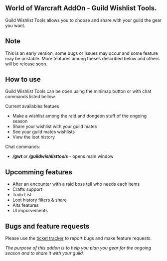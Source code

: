 <h2>World of Warcraft AddOn - Guild Wishlist Tools.</h2>
<p>Guild Wishlist Tools allows you to choose and share with your guild the gear you want.</p>
<h2 id="w-note">Note</h2>
<p>This is an early version, some bugs or issues may occur and some feature may be unstable. More features among theses described below and others will be release soon.</p>
<h2 id="w-how-to-use">How to use</h2>
<p>Guild Wishlist Tools can be open using the minimap button or with chat commands listed bellow.</p>
<p>Current availables featues</p>
<ul>
<li>Make a wishlist among the raid and dongeon stuff of the ongoing season</li>
<li>Share your wishlist with your guild mates</li>
<li>See your guild mates wishlists</li>
<li>View the loot history</li>
</ul>
<p>Chat commands:</p>
<ul>
<li><em><strong>/gwt </strong></em>or<em><strong>&nbsp;</strong></em><em><strong>/guildwishlisttools</strong></em> - opens main window</li>
</ul>
<h2 id="w-upcoming-features">Upcomming features</h2>
<ul>
<li>After an encounter with a raid boss tell who needs each items</li>
<li>Crafts support</li>
<li>Todo List</li>
<li>Loot history filters & share</li>
<li>Alts features</li>
<li>UI imporvements</li>
</ul>
<h2 id="w-bugs-and-feature-requests">Bugs and feature requests</h2>
<p>Please use the <a href="https://github.com/Metsu-wow/GuildWishlistTools/issues">ticket tracker</a> to report bugs and make feature requests.</p>
<p><em>The purpose of this addon is to help you plan you gear for the ongoing season and to share it with your guild.</em></p>
